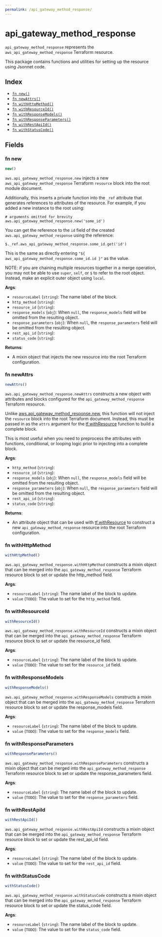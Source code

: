 ```yaml
---
permalink: /api_gateway_method_response/
---
```


# api_gateway_method_response

`api_gateway_method_response` represents the `aws_api_gateway_method_response` Terraform resource.



This package contains functions and utilities for setting up the resource using Jsonnet code.


## Index

* [`fn new()`](#fn-new)
* [`fn newAttrs()`](#fn-newattrs)
* [`fn withHttpMethod()`](#fn-withhttpmethod)
* [`fn withResourceId()`](#fn-withresourceid)
* [`fn withResponseModels()`](#fn-withresponsemodels)
* [`fn withResponseParameters()`](#fn-withresponseparameters)
* [`fn withRestApiId()`](#fn-withrestapiid)
* [`fn withStatusCode()`](#fn-withstatuscode)

## Fields

### fn new

```ts
new()
```


`aws.api_gateway_method_response.new` injects a new `aws_api_gateway_method_response` Terraform `resource`
block into the root module document.

Additionally, this inserts a private function into the `_ref` attribute that generates references to attributes of the
resource. For example, if you added a new instance to the root using:

    # arguments omitted for brevity
    aws.api_gateway_method_response.new('some_id')

You can get the reference to the `id` field of the created `aws.api_gateway_method_response` using the reference:

    $._ref.aws_api_gateway_method_response.some_id.get('id')

This is the same as directly entering `"${ aws_api_gateway_method_response.some_id.id }"` as the value.

NOTE: if you are chaining multiple resources together in a merge operation, you may not be able to use `super`, `self`,
or `$` to refer to the root object. Instead, make an explicit outer object using `local`.

**Args**:
  - `resourceLabel` (`string`): The name label of the block.
  - `http_method` (`string`): 
  - `resource_id` (`string`): 
  - `response_models` (`obj`):  When `null`, the `response_models` field will be omitted from the resulting object.
  - `response_parameters` (`obj`):  When `null`, the `response_parameters` field will be omitted from the resulting object.
  - `rest_api_id` (`string`): 
  - `status_code` (`string`): 

**Returns**:
- A mixin object that injects the new resource into the root Terraform configuration.


### fn newAttrs

```ts
newAttrs()
```


`aws.api_gateway_method_response.newAttrs` constructs a new object with attributes and blocks configured for the `api_gateway_method_response`
Terraform resource.

Unlike [aws.api_gateway_method_response.new](#fn-apigatewaymethodresponsenew), this function will not inject the `resource`
block into the root Terraform document. Instead, this must be passed in as the `attrs` argument for the
[tf.withResource](https://github.com/tf-libsonnet/core/tree/main/docs#fn-withresource) function to build a complete block.

This is most useful when you need to preprocess the attributes with functions, conditional, or looping logic prior to
injecting into a complete block.

**Args**:
  - `http_method` (`string`): 
  - `resource_id` (`string`): 
  - `response_models` (`obj`):  When `null`, the `response_models` field will be omitted from the resulting object.
  - `response_parameters` (`obj`):  When `null`, the `response_parameters` field will be omitted from the resulting object.
  - `rest_api_id` (`string`): 
  - `status_code` (`string`): 

**Returns**:
  - An attribute object that can be used with [tf.withResource](https://github.com/tf-libsonnet/core/tree/main/docs#fn-withresource) to construct a new `api_gateway_method_response` resource into the root Terraform configuration.


### fn withHttpMethod

```ts
withHttpMethod()
```

`aws.api_gateway_method_response.withHttpMethod` constructs a mixin object that can be merged into the `api_gateway_method_response`
Terraform resource block to set or update the http_method field.



**Args**:
  - `resourceLabel` (`string`): The name label of the block to update.
  - `value` (`TODO`): The value to set for the `http_method` field.


### fn withResourceId

```ts
withResourceId()
```

`aws.api_gateway_method_response.withResourceId` constructs a mixin object that can be merged into the `api_gateway_method_response`
Terraform resource block to set or update the resource_id field.



**Args**:
  - `resourceLabel` (`string`): The name label of the block to update.
  - `value` (`TODO`): The value to set for the `resource_id` field.


### fn withResponseModels

```ts
withResponseModels()
```

`aws.api_gateway_method_response.withResponseModels` constructs a mixin object that can be merged into the `api_gateway_method_response`
Terraform resource block to set or update the response_models field.



**Args**:
  - `resourceLabel` (`string`): The name label of the block to update.
  - `value` (`TODO`): The value to set for the `response_models` field.


### fn withResponseParameters

```ts
withResponseParameters()
```

`aws.api_gateway_method_response.withResponseParameters` constructs a mixin object that can be merged into the `api_gateway_method_response`
Terraform resource block to set or update the response_parameters field.



**Args**:
  - `resourceLabel` (`string`): The name label of the block to update.
  - `value` (`TODO`): The value to set for the `response_parameters` field.


### fn withRestApiId

```ts
withRestApiId()
```

`aws.api_gateway_method_response.withRestApiId` constructs a mixin object that can be merged into the `api_gateway_method_response`
Terraform resource block to set or update the rest_api_id field.



**Args**:
  - `resourceLabel` (`string`): The name label of the block to update.
  - `value` (`TODO`): The value to set for the `rest_api_id` field.


### fn withStatusCode

```ts
withStatusCode()
```

`aws.api_gateway_method_response.withStatusCode` constructs a mixin object that can be merged into the `api_gateway_method_response`
Terraform resource block to set or update the status_code field.



**Args**:
  - `resourceLabel` (`string`): The name label of the block to update.
  - `value` (`TODO`): The value to set for the `status_code` field.
